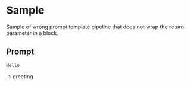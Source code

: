 # Sample

Sample of wrong prompt template pipeline that does not wrap the return parameter in a block.

## Prompt

```
Hello
```

-> greeting
